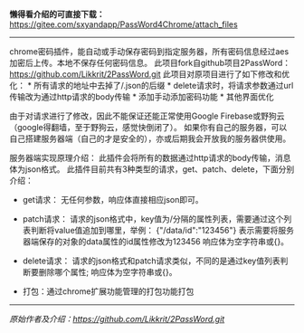 **懒得看介绍的可直接下载：** https://gitee.com/sxyandapp/PassWord4Chrome/attach_files

---

chrome密码插件，能自动或手动保存密码到指定服务器，所有密码信息经过aes加密后上传。本地不保存任何密码信息。
此项目fork自github项目2PassWord：https://github.com/Likkrit/2PassWord.git
此项目对原项目进行了如下修改和优化：
	* 所有请求的地址中去掉了/.json的后缀
	* delete请求时，将请求参数通过url传输改为通过http请求的body传输
	* 添加手动添加密码功能
	* 其他界面优化

由于对请求进行了修改，因此不能保证还能正常使用Google Firebase或野狗云（google得翻墙，至于野狗云，感觉快倒闭了）。
如果你有自己的服务器，可以自己搭建服务器端（自己的才是安全的），亦或后期我会开放我的服务器供使用。

服务器端实现原理介绍：
此插件会将所有的数据通过http请求的body传输，消息体为json格式。
此插件目前共有3种类型的请求，get、patch、delete，下面分别介绍：
* get请求：
无任何参数，响应体直接相应json即可。
* patch请求：
请求的json格式中，key值为/分隔的属性列表，需要通过这个列表判断将value值追加到哪里，举例：
{"/data/id":"123456"}
表示需要将服务器端保存的对象的data属性的id属性修改为123456
响应体为空字符串或{}。

* delete请求：
请求的json格式和patch请求类似，不同的是通过key值列表判断要删除哪个属性;
响应体为空字符串或{}。

* 打包：通过chrome扩展功能管理的打包功能打包

---

 _原始作者及介绍：https://github.com/Likkrit/2PassWord.git_ 
